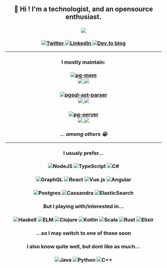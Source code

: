       
<!--
https://gist.github.com/seanh/13a93686bf4c2cb16e658b3cf96807f2
https://github.com/Ileriayo/markdown-badges
  + https://simpleicons.org/ for other icons
-->

<h2 align="center">
  👋 Hi ! I'm a technologist, and an opensource enthusiast.
</h2>

<h3 align="center">
 <a href="https://stackoverflow.com/users/919514/olivier"><img src="https://github-readme-stackoverflow.vercel.app/?userID=919514&theme=dark&layout=compact" /></a>
</h3>

 <h3 align="center">
 <a href="https://twitter.com/oguimbal">
   <img alt="Twitter" src="https://img.shields.io/badge/@oguimbal%20-%231DA1F2.svg?&style=for-the-badge&logo=Twitter&logoColor=white"/>
  </a>
 <a href="https://www.linkedin.com/in/oguimbal/">
   <img alt="LinkedIn" src="https://img.shields.io/badge/linkedin%20-%230077B5.svg?&style=for-the-badge&logo=linkedin&logoColor=white"/>
  </a>
 <a href="https://dev.to/oguimbal">
  <img alt="Dev.to blog" src="https://img.shields.io/badge/dev.to-0A0A0A?style=for-the-badge&logo=dev.to&logoColor=white" >
  </a>
 </h3>
   
________


<h3 align="center">
  I mostly maintain:
</h3>


    
<h3 align="center">
  <a href="https://github.com/oguimbal/pg-mem">
    <img src="https://img.shields.io/badge/pg--mem-an%20in%20memory%20postgres%20emulator%20(for%20unit%20tests)-%23316192.svg?&style=for-the-badge&logo=postgresql&logoColor=white" alt="pg-mem" />
    <br>
   <img src="https://img.shields.io/github/stars/oguimbal/pg-mem.svg?style=social&label=Star&maxAge=2592000" />
   <img src="https://img.shields.io/npm/dm/pg-mem.svg?style=social" />
  </a>
 </h3>
   
   
    
  <h3 align="center">
    <a href="https://github.com/oguimbal/pgsql-ast-parser">
      <img src="https://img.shields.io/badge/pgsql--ast--parser-a%20postgres%20sql%20syntax%20parser-%23316192.svg?&style=for-the-badge&logo=postgresql&logoColor=white" alt="pgsql-ast-parser">
      <br>
     <img src="https://img.shields.io/github/stars/oguimbal/pgsql-ast-parser.svg?style=social&label=Star&maxAge=2592000">
     <img src="https://img.shields.io/npm/dm/pgsql-ast-parser.svg?style=social">
  </a>
   
   
    
  <h3 align="center">
    <a href="https://github.com/oguimbal/pg-server">
      <img src="https://img.shields.io/badge/pg--server-a%20postgres%20server%20emulator%20%2F%20proxy%20%2F%20honeypot-%23316192.svg?&style=for-the-badge&logo=postgresql&logoColor=white" alt="pg-server">
      <br>
     <img src="https://img.shields.io/github/stars/oguimbal/pg-server.svg?style=social&label=Star&maxAge=2592000">
     <img src="https://img.shields.io/npm/dm/pg-server.svg?style=social">
  </a>
   
   
   
<h3 align="center">
  <i>... among others 😀</i>
</h3>


      

________  

<h3 align="center">
  I usualy prefer...
</h3>
<h3 align="center">
  <img alt="NodeJS" src="https://img.shields.io/badge/node.js%20-%2343853D.svg?&style=for-the-badge&logo=node.js&logoColor=white"/>
  <img alt="TypeScript" src="https://img.shields.io/badge/typescript%20-%23007ACC.svg?&style=for-the-badge&logo=typescript&logoColor=white"/>
  <img alt="C#" src="https://img.shields.io/badge/c%23%20-%23239120.svg?&style=for-the-badge&logo=c-sharp&logoColor=white"/>
</h3>
<h3 align="center">
  <img alt="GraphQL" src="https://img.shields.io/badge/-GraphQL-E10098?style=for-the-badge&logo=graphql"/>
  <img alt="React" src="https://img.shields.io/badge/react%20-%2320232a.svg?&style=for-the-badge&logo=react&logoColor=%2361DAFB"/>
  <img alt="Vue.js" src="https://img.shields.io/badge/vuejs%20-%2335495e.svg?&style=for-the-badge&logo=vue.js&logoColor=%234FC08D"/>
  <img alt="Angular" src="https://img.shields.io/badge/angular%20-%23DD0031.svg?&style=for-the-badge&logo=angular&logoColor=white"/>
</h3>
<h3 align="center">
  <img alt="Postgres" src ="https://img.shields.io/badge/postgres-%23316192.svg?&style=for-the-badge&logo=postgresql&logoColor=white"/>
  <img alt="Cassandra" src ="https://img.shields.io/badge/cassandra-%231287B1.svg?&style=for-the-badge&logo=apachecassandra&logoColor=white"/>
  <img alt="ElasticSearch" src="https://img.shields.io/badge/-ElasticSearch-005571?style=for-the-badge&logo=elasticsearch"/>

</h3>


<h3 align="center">
  But I playing with/interested in...
</h3>
<h3 align="center">
  <img alt="Haskell" src="https://img.shields.io/badge/haskell-%235D4F85.svg?&style=for-the-badge&logo=haskell&logoColor=white"/>
  <img alt="ELM" src="https://img.shields.io/badge/ELM-%231293D8.svg?&style=for-the-badge&logo=elm&logoColor=white"/>
  <img alt="Clojure" src="https://img.shields.io/badge/clojure-%235881D8.svg?&style=for-the-badge&logo=clojure&logoColor=white"/>
  <img alt="Kotlin" src="https://img.shields.io/badge/kotlin-%230095D5.svg?&style=for-the-badge&logo=kotlin&logoColor=white"/>
  <img alt="Scala" src="https://img.shields.io/badge/scala-%23DC322F.svg?&style=for-the-badge&logo=scala&logoColor=white"/>
  <img alt="Rust" src="https://img.shields.io/badge/rust-%23000000.svg?&style=for-the-badge&logo=rust&logoColor=white"/>
   <img alt="Elixir" src="https://img.shields.io/badge/elixir-%234B275F.svg?&style=for-the-badge&logo=elixir&logoColor=white"/>
</h3>

<h3 align="center">
  ...so I may switch to one of those soon
</h3>

<h3 align="center">
  I also know quite well, but dont like as much...
</h3>
<h3 align="center">
  <img alt="Java" src="https://img.shields.io/badge/java-%23ED8B00.svg?&style=for-the-badge&logo=java&logoColor=white"/>
  <img alt="Python" src="https://img.shields.io/badge/python%20-%2314354C.svg?&style=for-the-badge&logo=python&logoColor=white"/>
  <img alt="C++" src="https://img.shields.io/badge/c++%20-%2300599C.svg?&style=for-the-badge&logo=c%2B%2B&ogoColor=white"/>
</h3>

